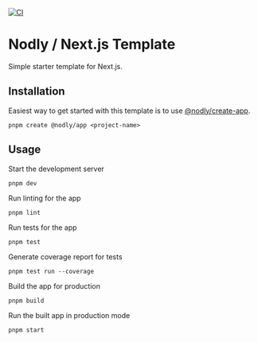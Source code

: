 [![CI](https://github.com/nodly/next-template/actions/workflows/ci.yml/badge.svg)](https://github.com/nodly/next-template/actions/workflows/ci.yml)

# Nodly / Next.js Template

Simple starter template for Next.js.

## Installation

Easiest way to get started with this template is to use [@nodly/create-app](https://github.com/nodly/create-app).

```
pnpm create @nodly/app <project-name>
```

## Usage

Start the development server

```
pnpm dev
```

Run linting for the app

```
pnpm lint
```

Run tests for the app

```
pnpm test
```

Generate coverage report for tests

```
pnpm test run --coverage
```

Build the app for production

```
pnpm build
```

Run the built app in production mode

```
pnpm start
```
